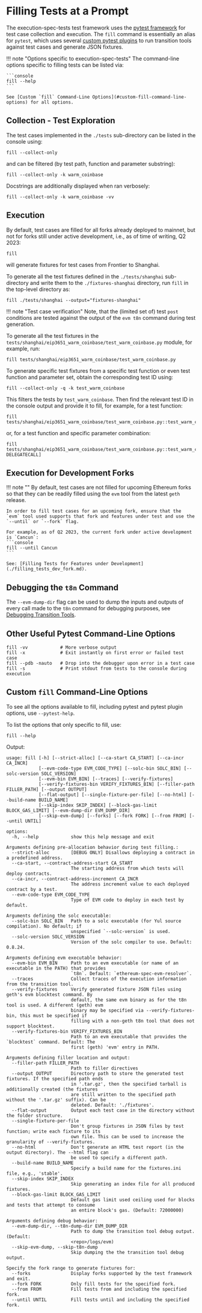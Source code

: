 # Filling Tests at a Prompt

The execution-spec-tests test framework uses the [pytest framework](https://docs.pytest.org/en/latest/) for test case collection and execution. The `fill` command is essentially an alias for `pytest`, which uses several [custom pytest plugins](../library/pytest_plugins/index.md) to run transition tools against test cases and generate JSON fixtures.

!!! note "Options specific to execution-spec-tests"
    The command-line options specific to filling tests can be listed via:

    ```console
    fill --help
    ```

    See [Custom `fill` Command-Line Options](#custom-fill-command-line-options) for all options.

## Collection - Test Exploration

The test cases implemented in the `./tests` sub-directory can be listed in the console using:

```console
fill --collect-only
```

and can be filtered (by test path, function and parameter substring):

```console
fill --collect-only -k warm_coinbase
```

Docstrings are additionally displayed when ran verbosely:

```console
fill --collect-only -k warm_coinbase -vv
```

## Execution

By default, test cases are filled for all forks already deployed to mainnet, but not for forks still under active development, i.e., as of time of writing, Q2 2023:

```console
fill
```

will generate fixtures for test cases from Frontier to Shanghai.

To generate all the test fixtures defined in the `./tests/shanghai` sub-directory and write them to the `./fixtures-shanghai` directory, run `fill` in the top-level directory as:

```console
fill ./tests/shanghai --output="fixtures-shanghai"
```

!!! note "Test case verification"
    Note, that the (limited set of) test `post` conditions are tested against the output of the `evm t8n` command during test generation.

To generate all the test fixtures in the `tests/shanghai/eip3651_warm_coinbase/test_warm_coinbase.py` module, for example, run:

```console
fill tests/shanghai/eip3651_warm_coinbase/test_warm_coinbase.py
```

To generate specific test fixtures from a specific test function or even test function and parameter set, obtain the corresponding test ID using:

```console
fill --collect-only -q -k test_warm_coinbase
```

This filters the tests by `test_warm_coinbase`. Then find the relevant test ID in the console output and provide it to fill, for example, for a test function:

```console
fill tests/shanghai/eip3651_warm_coinbase/test_warm_coinbase.py::test_warm_coinbase_gas_usage
```

or, for a test function and specific parameter combination:

```console
fill tests/shanghai/eip3651_warm_coinbase/test_warm_coinbase.py::test_warm_coinbase_gas_usage[fork_Paris-DELEGATECALL]
```

## Execution for Development Forks

!!! note ""
    By default, test cases are not filled for upcoming Ethereum forks so that they can be readily filled using the `evm` tool from the latest `geth` release.

    In order to fill test cases for an upcoming fork, ensure that the `evm` tool used supports that fork and features under test and use the `--until` or `--fork` flag.
    
    For example, as of Q2 2023, the current fork under active development is `Cancun`:
    ```console
    fill --until Cancun
    ```

    See: [Filling Tests for Features under Development](./filling_tests_dev_fork.md).

## Debugging the `t8n` Command

The `--evm-dump-dir` flag can be used to dump the inputs and outputs of every call made to the `t8n` command for debugging purposes, see [Debugging Transition Tools](./debugging_t8n_tools.md).

## Other Useful Pytest Command-Line Options

```console
fill -vv            # More verbose output
fill -x             # Exit instantly on first error or failed test case
fill --pdb -nauto   # Drop into the debugger upon error in a test case
fill -s             # Print stdout from tests to the console during execution
```

## Custom `fill` Command-Line Options

To see all the options available to fill, including pytest and pytest plugin options, use `--pytest-help`.

To list the options that only specific to fill, use:

```console
fill --help
```

Output:

```text
usage: fill [-h] [--strict-alloc] [--ca-start CA_START] [--ca-incr CA_INCR]
            [--evm-code-type EVM_CODE_TYPE] [--solc-bin SOLC_BIN] [--solc-version SOLC_VERSION]
            [--evm-bin EVM_BIN] [--traces] [--verify-fixtures]
            [--verify-fixtures-bin VERIFY_FIXTURES_BIN] [--filler-path FILLER_PATH] [--output OUTPUT]
            [--flat-output] [--single-fixture-per-file] [--no-html] [--build-name BUILD_NAME]
            [--skip-index SKIP_INDEX] [--block-gas-limit BLOCK_GAS_LIMIT] [--evm-dump-dir EVM_DUMP_DIR]
            [--skip-evm-dump] [--forks] [--fork FORK] [--from FROM] [--until UNTIL]

options:
  -h, --help            show this help message and exit

Arguments defining pre-allocation behavior during test filling.:
  --strict-alloc        [DEBUG ONLY] Disallows deploying a contract in a predefined address.
  --ca-start, --contract-address-start CA_START
                        The starting address from which tests will deploy contracts.
  --ca-incr, --contract-address-increment CA_INCR
                        The address increment value to each deployed contract by a test.
  --evm-code-type EVM_CODE_TYPE
                        Type of EVM code to deploy in each test by default.

Arguments defining the solc executable:
  --solc-bin SOLC_BIN   Path to a solc executable (for Yul source compilation). No default; if
                        unspecified `--solc-version` is used.
  --solc-version SOLC_VERSION
                        Version of the solc compiler to use. Default: 0.8.24.

Arguments defining evm executable behavior:
  --evm-bin EVM_BIN     Path to an evm executable (or name of an executable in the PATH) that provides
                        `t8n`. Default: `ethereum-spec-evm-resolver`.
  --traces              Collect traces of the execution information from the transition tool.
  --verify-fixtures     Verify generated fixture JSON files using geth's evm blocktest command. By
                        default, the same evm binary as for the t8n tool is used. A different (geth) evm
                        binary may be specified via --verify-fixtures-bin, this must be specified if
                        filling with a non-geth t8n tool that does not support blocktest.
  --verify-fixtures-bin VERIFY_FIXTURES_BIN
                        Path to an evm executable that provides the `blocktest` command. Default: The
                        first (geth) 'evm' entry in PATH.

Arguments defining filler location and output:
  --filler-path FILLER_PATH
                        Path to filler directives
  --output OUTPUT       Directory path to store the generated test fixtures. If the specified path ends
                        in '.tar.gz', then the specified tarball is additionally created (the fixtures
                        are still written to the specified path without the '.tar.gz' suffix). Can be
                        deleted. Default: './fixtures'.
  --flat-output         Output each test case in the directory without the folder structure.
  --single-fixture-per-file
                        Don't group fixtures in JSON files by test function; write each fixture to its
                        own file. This can be used to increase the granularity of --verify-fixtures.
  --no-html             Don't generate an HTML test report (in the output directory). The --html flag can
                        be used to specify a different path.
  --build-name BUILD_NAME
                        Specify a build name for the fixtures.ini file, e.g., 'stable'.
  --skip-index SKIP_INDEX
                        Skip generating an index file for all produced fixtures.
  --block-gas-limit BLOCK_GAS_LIMIT
                        Default gas limit used ceiling used for blocks and tests that attempt to consume
                        an entire block's gas. (Default: 72000000)

Arguments defining debug behavior:
  --evm-dump-dir, --t8n-dump-dir EVM_DUMP_DIR
                        Path to dump the transition tool debug output. (Default:
                        <repo>/logs/evm)
  --skip-evm-dump, --skip-t8n-dump
                        Skip dumping the the transition tool debug output.

Specify the fork range to generate fixtures for:
  --forks               Display forks supported by the test framework and exit.
  --fork FORK           Only fill tests for the specified fork.
  --from FROM           Fill tests from and including the specified fork.
  --until UNTIL         Fill tests until and including the specified fork.
```
